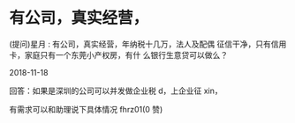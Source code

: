 # 有公司，真实经营，

(提问)星月 : 有公司，真实经营，年纳税十几万，法人及配偶 征信干净，只有信用卡，家庭只有一个东莞小产权房，有什 么银行生意贷可以做么？

2018-11-18

回答：如果是深圳的公司可以并发做企业税 d，上企业征 xin，

有需求可以和助理说下具体情况 fhrz01(0 赞)